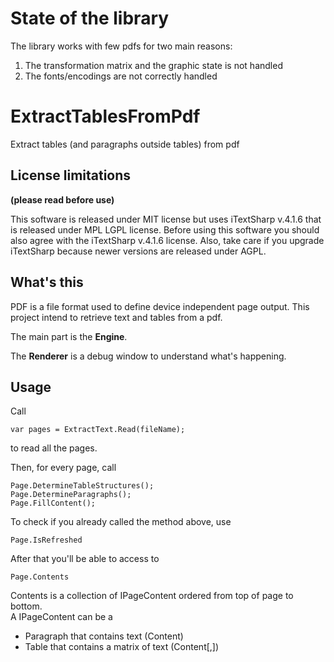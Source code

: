 # State of the library
The library works with few pdfs for two main reasons:
1. The transformation matrix and the graphic state is not handled
2. The fonts/encodings are not correctly handled

# ExtractTablesFromPdf
Extract tables (and paragraphs outside tables) from pdf


## License limitations
**(please read before use)**

This software is released under MIT license but uses iTextSharp v.4.1.6 that is released under MPL LGPL license. Before using this software you should also agree with the iTextSharp v.4.1.6 license.
Also, take care if you upgrade iTextSharp because newer versions are released under AGPL.

## What's this
PDF is a file format used to define device independent page output.
This project intend to retrieve text and tables from a pdf.

The main part is the **Engine**.

The **Renderer** is a debug window to understand what's happening.

## Usage

Call

	var pages = ExtractText.Read(fileName);

to read all the pages.

Then, for every page, call

	Page.DetermineTableStructures();
	Page.DetermineParagraphs();
	Page.FillContent();

To check if you already called the method above, use

	Page.IsRefreshed

After that you'll be able to access to

	Page.Contents

Contents is a collection of IPageContent ordered from top of page to bottom.  
A IPageContent can be a  
- Paragraph that contains text (Content)
- Table that contains a matrix of text (Content[,])


